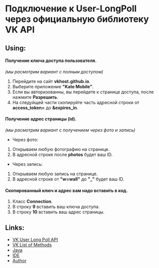 # Подключение к User-LongPoll через официальную библиотеку VK API

## Using:
####   Получение ключа доступа пользователя.
*(мы расмотрим вариант с полным доступом)*
1. Перейдите на сайт **vkhost.github.io**.
2. Выберите приложение **"Kate Mobile"**.
3. Если вы авторизованны, вы перейдете к странице доступа, после нажмите **Разрешить**.
4. На следуйщей части скопируйте часть адресной строки от **access_token=** до **&expires_in**.

####   Получение адрес страницы (id).
*(мы расмотрим вариант с получением через фото и запись)*
- Через фото:
1. Открываем любую фотографию на странице.
2. В адресной строке после **photos** будет ваш ID.
- Через запись:
1. Открываем любую запись на странице.
2. В адресной строке от **"w=wall"** до **"_"** будет ваш ID.

####   Скопированный ключ и адрес вам надо вставить в код.
1. Класс **Connection**.
2. В строку **9** вставить ваш ключа доступа.
3. В строку **10** вставить ваш адрес страницы.



## Links:
-  [VK User Long Poll API](https://vk.com/dev/using_longpoll)
-  [VK List of Methods](https://vk.com/dev/methods)
-  [Java](https://www.oracle.com/ru/java/technologies/javase/javase-jdk8-downloads.html)
-  [IDE](https://www.jetbrains.com/ru-ru/idea/)
-  [Author](https://vk.com/ferius_057)
